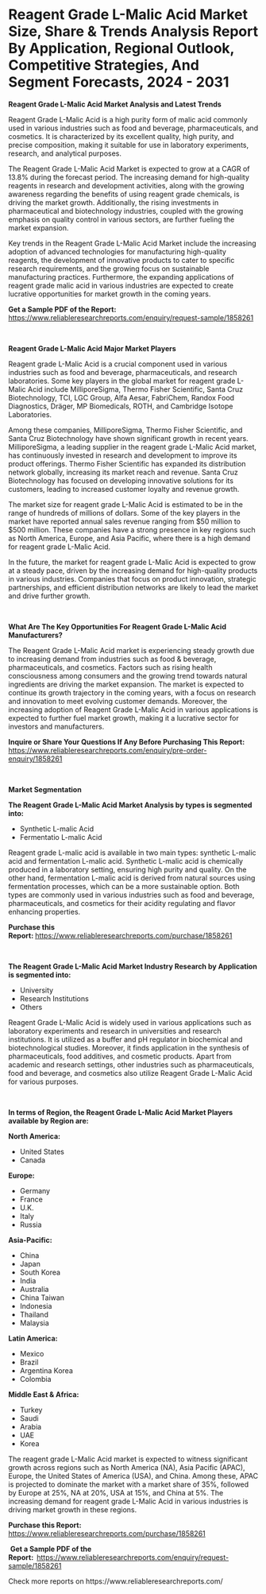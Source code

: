<p><h1>Reagent Grade L-Malic Acid Market Size, Share & Trends Analysis Report By Application, Regional Outlook, Competitive Strategies, And Segment Forecasts, 2024 - 2031</h1></p><p><strong>Reagent Grade L-Malic Acid Market Analysis and Latest Trends</strong></p>
<p><p>Reagent Grade L-Malic Acid is a high purity form of malic acid commonly used in various industries such as food and beverage, pharmaceuticals, and cosmetics. It is characterized by its excellent quality, high purity, and precise composition, making it suitable for use in laboratory experiments, research, and analytical purposes.</p><p>The Reagent Grade L-Malic Acid Market is expected to grow at a CAGR of 13.8% during the forecast period. The increasing demand for high-quality reagents in research and development activities, along with the growing awareness regarding the benefits of using reagent grade chemicals, is driving the market growth. Additionally, the rising investments in pharmaceutical and biotechnology industries, coupled with the growing emphasis on quality control in various sectors, are further fueling the market expansion.</p><p>Key trends in the Reagent Grade L-Malic Acid Market include the increasing adoption of advanced technologies for manufacturing high-quality reagents, the development of innovative products to cater to specific research requirements, and the growing focus on sustainable manufacturing practices. Furthermore, the expanding applications of reagent grade malic acid in various industries are expected to create lucrative opportunities for market growth in the coming years.</p></p>
<p><strong>Get a Sample PDF of the Report:&nbsp;</strong> <a href="https://www.reliableresearchreports.com/enquiry/request-sample/1858261">https://www.reliableresearchreports.com/enquiry/request-sample/1858261</a></p>
<p>&nbsp;</p>
<p><strong>Reagent Grade L-Malic Acid Major Market Players</strong></p>
<p><p>Reagent grade L-Malic Acid is a crucial component used in various industries such as food and beverage, pharmaceuticals, and research laboratories. Some key players in the global market for reagent grade L-Malic Acid include MilliporeSigma, Thermo Fisher Scientific, Santa Cruz Biotechnology, TCI, LGC Group, Alfa Aesar, FabriChem, Randox Food Diagnostics, Dräger, MP Biomedicals, ROTH, and Cambridge Isotope Laboratories.</p><p>Among these companies, MilliporeSigma, Thermo Fisher Scientific, and Santa Cruz Biotechnology have shown significant growth in recent years. MilliporeSigma, a leading supplier in the reagent grade L-Malic Acid market, has continuously invested in research and development to improve its product offerings. Thermo Fisher Scientific has expanded its distribution network globally, increasing its market reach and revenue. Santa Cruz Biotechnology has focused on developing innovative solutions for its customers, leading to increased customer loyalty and revenue growth.</p><p>The market size for reagent grade L-Malic Acid is estimated to be in the range of hundreds of millions of dollars. Some of the key players in the market have reported annual sales revenue ranging from $50 million to $500 million. These companies have a strong presence in key regions such as North America, Europe, and Asia Pacific, where there is a high demand for reagent grade L-Malic Acid.</p><p>In the future, the market for reagent grade L-Malic Acid is expected to grow at a steady pace, driven by the increasing demand for high-quality products in various industries. Companies that focus on product innovation, strategic partnerships, and efficient distribution networks are likely to lead the market and drive further growth.</p></p>
<p>&nbsp;</p>
<p><strong>What Are The Key Opportunities For Reagent Grade L-Malic Acid Manufacturers?</strong></p>
<p><p>The Reagent Grade L-Malic Acid market is experiencing steady growth due to increasing demand from industries such as food & beverage, pharmaceuticals, and cosmetics. Factors such as rising health consciousness among consumers and the growing trend towards natural ingredients are driving the market expansion. The market is expected to continue its growth trajectory in the coming years, with a focus on research and innovation to meet evolving customer demands. Moreover, the increasing adoption of Reagent Grade L-Malic Acid in various applications is expected to further fuel market growth, making it a lucrative sector for investors and manufacturers.</p></p>
<p><strong>Inquire or Share Your Questions If Any Before Purchasing This Report:</strong> <a href="https://www.reliableresearchreports.com/enquiry/pre-order-enquiry/1858261">https://www.reliableresearchreports.com/enquiry/pre-order-enquiry/1858261</a></p>
<p>&nbsp;</p>
<p><strong>Market Segmentation</strong></p>
<p><strong>The Reagent Grade L-Malic Acid Market Analysis by types is segmented into:</strong></p>
<p><ul><li>Synthetic L-malic Acid</li><li>Fermentatio L-malic Acid</li></ul></p>
<p><p>Reagent grade L-malic acid is available in two main types: synthetic L-malic acid and fermentation L-malic acid. Synthetic L-malic acid is chemically produced in a laboratory setting, ensuring high purity and quality. On the other hand, fermentation L-malic acid is derived from natural sources using fermentation processes, which can be a more sustainable option. Both types are commonly used in various industries such as food and beverage, pharmaceuticals, and cosmetics for their acidity regulating and flavor enhancing properties.</p></p>
<p><strong>Purchase this Report:&nbsp;</strong><a href="https://www.reliableresearchreports.com/purchase/1858261">https://www.reliableresearchreports.com/purchase/1858261</a></p>
<p>&nbsp;</p>
<p><strong>The Reagent Grade L-Malic Acid Market Industry Research by Application is segmented into:</strong></p>
<p><ul><li>University</li><li>Research Institutions</li><li>Others</li></ul></p>
<p><p>Reagent Grade L-Malic Acid is widely used in various applications such as laboratory experiments and research in universities and research institutions. It is utilized as a buffer and pH regulator in biochemical and biotechnological studies. Moreover, it finds application in the synthesis of pharmaceuticals, food additives, and cosmetic products. Apart from academic and research settings, other industries such as pharmaceuticals, food and beverage, and cosmetics also utilize Reagent Grade L-Malic Acid for various purposes.</p></p>
<p>&nbsp;</p>
<p><strong>In terms of Region, the Reagent Grade L-Malic Acid Market Players available by Region are:</strong></p>
<p>
    <p> <strong> North America: </strong>
        <ul>
            <li>United States</li>
            <li>Canada</li>
        </ul>
        </p> 
    <p> <strong> Europe: </strong>
        <ul>
            <li>Germany</li>
            <li>France</li>
            <li>U.K.</li>
            <li>Italy</li>
            <li>Russia</li>
        </ul>
        </p> 
    <p> <strong> Asia-Pacific: </strong>
        <ul>
            <li>China</li>
            <li>Japan</li>
            <li>South Korea</li>
            <li>India</li>
            <li>Australia</li>
            <li>China Taiwan</li>
            <li>Indonesia</li>
            <li>Thailand</li>
            <li>Malaysia</li>
        </ul>
        </p> 
    <p> <strong> Latin America: </strong>
        <ul>
            <li>Mexico</li>
            <li>Brazil</li>
            <li>Argentina Korea</li>
            <li>Colombia</li>
        </ul>
        </p> 
    <p> <strong> Middle East & Africa: </strong>
        <ul>
            <li>Turkey</li>
            <li>Saudi</li>
            <li>Arabia</li>
            <li>UAE</li>
            <li>Korea</li>
        </ul>
    </p>
    </p>
<p><p>The reagent grade L-Malic Acid market is expected to witness significant growth across regions such as North America (NA), Asia Pacific (APAC), Europe, the United States of America (USA), and China. Among these, APAC is projected to dominate the market with a market share of 35%, followed by Europe at 25%, NA at 20%, USA at 15%, and China at 5%. The increasing demand for reagent grade L-Malic Acid in various industries is driving market growth in these regions.</p></p>
<p><strong>Purchase this Report: </strong><a href="https://www.reliableresearchreports.com/purchase/1858261">https://www.reliableresearchreports.com/purchase/1858261</a></p>
<p>&nbsp;<strong>Get a Sample PDF of the Report:&nbsp;&nbsp;</strong><a href="https://www.reliableresearchreports.com/enquiry/request-sample/1858261">https://www.reliableresearchreports.com/enquiry/request-sample/1858261</a></p>
<p><strong></strong></p>
<p>Check more reports on https://www.reliableresearchreports.com/</p>